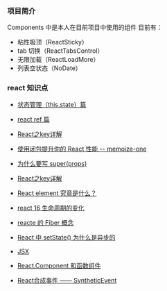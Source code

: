 ### 项目简介

Components 中是本人在目前项目中使用的组件
目前有： 

* 粘性吸顶（ReactSticky）
* tab 切换（ReactTabsControl）
* 无限加载（ReactLoadMore）
* 列表空状态（NoDate）


### react 知识点
* [状态管理（this.state）篇](https://github.com/olifer655/react/issues/1)

* [react ref 篇](https://github.com/olifer655/react/issues/2)

* [React之key详解](https://github.com/olifer655/react/issues/3)

* [使用闭包提升你的 React 性能 -- memoize-one](https://github.com/olifer655/react/issues/7)

* [为什么要写 super(props)](https://github.com/olifer655/react/issues/8)

* [React之key详解](https://github.com/olifer655/react/issues/3)

* [React element 究竟是什么？](https://github.com/olifer655/react/issues/11)

* [react 16 生命周期的变化](https://github.com/olifer655/react/issues/9)

* [reacte 的 Fiber 概念](https://github.com/olifer655/react/issues/13)

* [React 中 setState() 为什么是异步的](https://github.com/olifer655/react/issues/12)

* [JSX](https://github.com/olifer655/react/issues/16)

* [React.Component 和函数组件](https://github.com/olifer655/react/issues/17)

* [React合成事件 —— SyntheticEvent](https://github.com/olifer655/react/issues/18)

